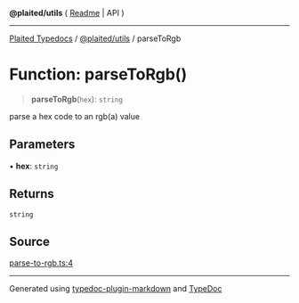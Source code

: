 **@plaited/utils** ( [Readme](../README.md) \| API )

***

[Plaited Typedocs](../../../modules.md) / [@plaited/utils](../modules.md) / parseToRgb

# Function: parseToRgb()

> **parseToRgb**(`hex`): `string`

parse a hex code to an rgb(a) value

## Parameters

▪ **hex**: `string`

## Returns

`string`

## Source

[parse-to-rgb.ts:4](https://github.com/plaited/plaited/blob/b151218/libs/utils/src/parse-to-rgb.ts#L4)

***

Generated using [typedoc-plugin-markdown](https://www.npmjs.com/package/typedoc-plugin-markdown) and [TypeDoc](https://typedoc.org/)
